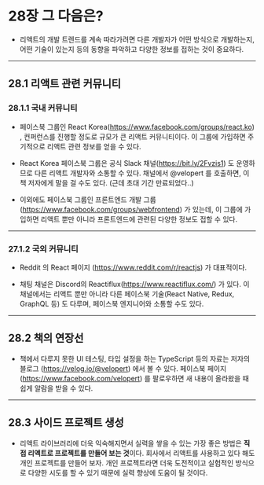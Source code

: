 # 28장 그 다음은?

- 리액트의 개발 트렌드를 계속 따라가려면 다른 개발자가 어떤 방식으로 개발하는지, 어떤 기술이 있는지 등의 동향을 파악하고 다양한 정보를 접하는 것이 중요하다.

---

## 28.1 리액트 관련 커뮤니티

### 28.1.1 국내 커뮤니티

- 페이스북 그룹인 React Korea(https://www.facebook.com/groups/react.ko) , 컨퍼런스를 진행할 정도로 규모가 큰 리액트 커뮤니티이다. 이 그룹에 가입하면 주기적으로 리액트 관련 정보를 얻을 수 있다.

- React Korea 페이스북 그룹은 공식 Slack 채널(https://bit.ly/2Fvzis1) 도 운영하므로 다른 리액트 개발자와 소통할 수 있다. 채널에서 @velopert 를 호출하면, 이 책 저자에게 말을 걸 수도 있다. (근데 초대 기간 만료되었다..)

- 이외에도 페이스북 그룹인 프론트엔드 개발 그룹 (https://www.facebook.com/groups/webfrontend) 가 있는데, 이 그룹에 가입하면 리액트 뿐만 아니라 프론트엔드에 관련된 다양한 정보도 접할 수 있다.

---

### 27.1.2 국외 커뮤니티

- Reddit 의 React 페이지 (https://www.reddit.com/r/reactjs) 가 대표적이다.

- 채팅 채널은 Discord의 Reactiflux(https://www.reactiflux.com/) 가 있다. 이 채널에서는 리액트 뿐만 아니라 다른 페이스북 기술(React Native, Redux, GraphQL 등) 도 다루며, 페이스북 엔지니어와 소통할 수도 있다.

---

## 28.2 책의 연장선

- 책에서 다루지 못한 UI 테스팅, 타입 설정을 하는 TypeScript 등의 자료는 저자의 블로그 (https://velog.io/@velopert) 에서 볼 수 있다. 페이스북 페이지(https://www.facebook.com/velopert) 를 팔로우하면 새 내용이 올라왔을 때 쉽게 알람을 받을 수 있다.

---

## 28.3 사이드 프로젝트 생성

- 리액트 라이브러리에 더욱 익숙해지면서 실력을 쌓을 수 있는 가장 좋은 방법은 **직접 리액트로 프로젝트를 만들어 보는 것**이다. 회사에서 리액트를 사용하고 있다 해도 개인 프로젝트를 만들어 보자. 개인 프로젝트라면 더욱 도전적이고 실험적인 방식으로 다양한 시도를 할 수 있기 때문에 실력 향상에 도움이 될 것이다.

